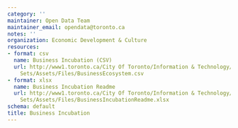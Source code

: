 ```yaml
---
category: ''
maintainer: Open Data Team
maintainer_email: opendata@toronto.ca
notes: ''
organization: Economic Development & Culture
resources:
- format: csv
  name: Business Incubation (CSV)
  url: http://www1.toronto.ca/City Of Toronto/Information & Technology/Open Data/Data
    Sets/Assets/Files/BusinessEcosystem.csv
- format: xlsx
  name: Business Incubation Readme
  url: http://www1.toronto.ca/City Of Toronto/Information & Technology/Open Data/Data
    Sets/Assets/Files/BusinessIncubationReadme.xlsx
schema: default
title: Business Incubation
---
```

